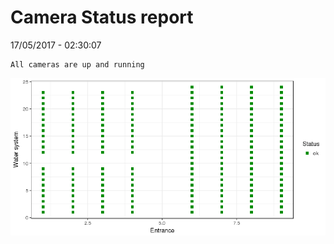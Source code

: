 Camera Status report
================
17/05/2017 - 02:30:07

    All cameras are up and running

![](camreport_files/figure-markdown_github/unnamed-chunk-2-1.png)
